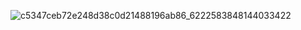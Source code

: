 ![c5347ceb72e248d38c0d21488196ab86_6222583848144033422](https://github.com/user-attachments/assets/274df391-2669-4133-a4e7-0c7318caf9da)

